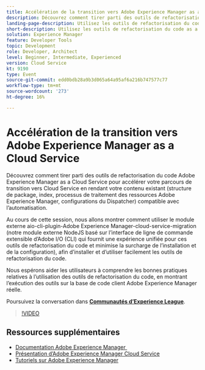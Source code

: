 ```yaml
---
title: Accélération de la transition vers Adobe Experience Manager as a Cloud Service
description: Découvrez comment tirer parti des outils de refactorisation du code Adobe Experience Manager as a Cloud Service pour accélérer votre parcours de transition vers Cloud Service en rendant votre contenu existant (structure de package, index, processus de traitement des ressources Adobe Experience Manager, configurations du Dispatcher) compatible avec l’automatisation.
landing-page-description: Utilisez les outils de refactorisation du code as a Cloud Service d’AEM pour accélérer votre transition vers Cloud Service.
short-description: Utilisez les outils de refactorisation du code as a Cloud Service d’AEM pour accélérer votre transition vers Cloud Service.
solution: Experience Manager
feature: Developer Tools
topic: Development
role: Developer, Architect
level: Beginner, Intermediate, Experienced
version: Cloud Service
kt: 9190
type: Event
source-git-commit: edd0bdb28a9b3d065a64a95af6a216b747577c77
workflow-type: tm+mt
source-wordcount: '273'
ht-degree: 16%

---
```


# Accélération de la transition vers Adobe Experience Manager as a Cloud Service

Découvrez comment tirer parti des outils de refactorisation du code Adobe Experience Manager as a Cloud Service pour accélérer votre parcours de transition vers Cloud Service en rendant votre contenu existant (structure de package, index, processus de traitement des ressources Adobe Experience Manager, configurations du Dispatcher) compatible avec l’automatisation.

Au cours de cette session, nous allons montrer comment utiliser le module externe aio-cli-plugin-Adobe Experience Manager-cloud-service-migration (notre module externe NodeJS basé sur l’interface de ligne de commande extensible d’Adobe I/O (CLI) qui fournit une expérience unifiée pour ces outils de refactorisation du code et minimise la surcharge de l’installation et de la configuration), afin d’installer et d’utiliser facilement les outils de refactorisation du code.

Nous espérons aider les utilisateurs à comprendre les bonnes pratiques relatives à l’utilisation des outils de refactorisation du code, en montrant l’exécution des outils sur la base de code client Adobe Experience Manager réelle.

Poursuivez la conversation dans **[Communautés d’Experience League](https://adobe.ly/3ETr7FI)**.

>[!VIDEO](https://video.tv.adobe.com/v/338036/?quality=12&learn=on&hidetitle=true)

## Ressources supplémentaires

- [Documentation Adobe Experience Manager ](https://experienceleague.adobe.com/docs/experience-manager-cloud-service.html?lang=fr)
- [Présentation d’Adobe Experience Manager Cloud Service](https://experienceleague.adobe.com/docs/experience-manager-cloud-service/overview/home.html?lang=fr)
- [Tutoriels sur Adobe Experience Manager](https://experienceleague.adobe.com/docs/experience-manager-tutorials.html?lang=fr)
